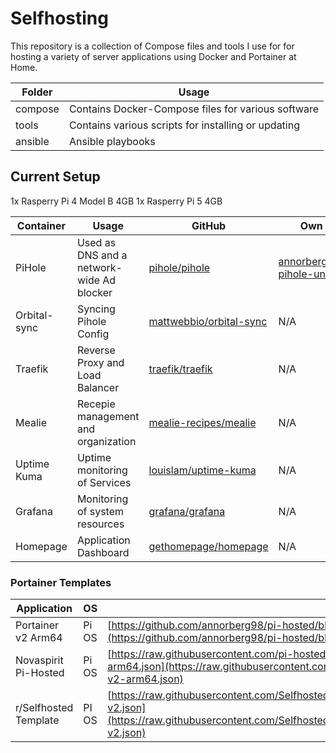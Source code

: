 # Selfhosting

This repository is a collection of Compose files and tools I use for for hosting a variety of server applications using Docker and Portainer at Home.

| Folder | Usage | 
| --- | --- | 
| compose | Contains Docker-Compose files for various software | 
| tools | Contains various scripts for installing or updating | 
| ansible | Ansible playbooks

## Current Setup
1x Rasperry Pi 4 Model B 4GB
1x Rasperry Pi 5 4GB

| Container | Usage | GitHub | Own Images |
| --- | --- | --- | --- |
| PiHole | Used as DNS and a network-wide Ad blocker | [pihole/pihole](https://github.com/pi-hole/pi-hole) | [annorberg98/docker-pihole-unbound](https://github.com/annorberg98/docker-pihole-unbound) |
| Orbital-sync | Syncing Pihole Config | [mattwebbio/orbital-sync](https://github.com/mattwebbio/orbital-sync) | N/A |
| Traefik | Reverse Proxy and Load Balancer | [traefik/traefik](https://github.com/traefik/traefik) | N/A |
| Mealie | Recepie management and organization | [mealie-recipes/mealie](https://github.com/mealie-recipes/mealie) | N/A |
| Uptime Kuma | Uptime monitoring of Services | [louislam/uptime-kuma](https://github.com/louislam/uptime-kuma) | N/A |
| Grafana | Monitoring of system resources | [grafana/grafana](https://github.com/grafana/grafana) | N/A |
| Homepage | Application Dashboard | [gethomepage/homepage](https://github.com/gethomepage/homepage) | N/A |
 

### Portainer Templates

| Application | OS | URL |
| --- | --- | --- |
| Portainer v2 Arm64 | Pi OS | [https://github.com/annorberg98/pi-hosted/blob/master/template/portainer-v2-arm64.json](https://github.com/annorberg98/pi-hosted/blob/master/template/portainer-v2-arm64.json) |
| Novaspirit Pi-Hosted | Pi OS | [https://raw.githubusercontent.com/pi-hosted/pi-hosted/master/template/portainer-v2-arm64.json](https://raw.githubusercontent.com/pi-hosted/pi-hosted/master/template/portainer-v2-arm64.json) |
| r/Selfhosted Template | PI OS | [https://raw.githubusercontent.com/SelfhostedPro/selfhosted_templates/master/Template/portainer-v2.json](https://raw.githubusercontent.com/SelfhostedPro/selfhosted_templates/master/Template/portainer-v2.json) |
